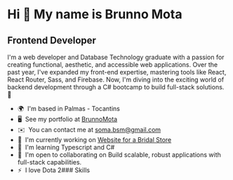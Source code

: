 Hi 👋 My name is Brunno Mota
============================

Frontend Developer
------------------

I'm a web developer and Database Technology graduate with a passion for creating functional, aesthetic, and accessible web applications. Over the past year, I've expanded my front-end expertise, mastering tools like React, React Router, Sass, and Firebase. Now, I'm diving into the exciting world of backend development through a C# bootcamp to build full-stack solutions. 🚀

*   🌍  I'm based in Palmas - Tocantins
*   🖥️  See my portfolio at [BrunnoMota](http://bsmsoma.github.io/portfoliowebpage/)
*   ✉️  You can contact me at [soma.bsm@gmail.com](mailto:soma.bsm@gmail.com)
*   🚀  I'm currently working on [Website for a Bridal Store](http://requintenoivas.netlify.app/)
*   🧠  I'm learning Typescript and C#
*   🤝  I'm open to collaborating on Build scalable, robust applications with full-stack capabilities.
*   ⚡  I love Dota 2### Skills 
